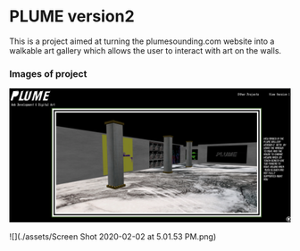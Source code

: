 # PLUME version2

This is a project aimed at turning the plumesounding.com website into a walkable art gallery which allows the user to interact with art on the walls.

### Images of project

![](https://github.com/JoeHancock1995/plumev2/blob/master/assets/Screen%20Shot%202020-02-02%20at%205.01.21%20PM.png)

![](./assets/Screen Shot 2020-02-02 at 5.01.53 PM.png)

# 

